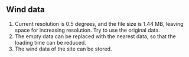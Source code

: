 ## Wind data
1. Current resolution is 0.5 degrees, and the file size is 1.44 MB, leaving space for increasing resolution. Try to use the original data.
2. The empty data can be replaced with the nearest data, so that the loading time can be reduced.
3. The wind data of the site can be stored.